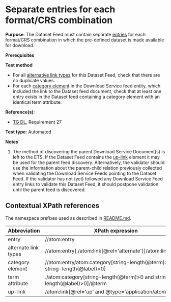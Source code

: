 # Separate entries for each format/CRS combination

**Purpose**: The Dataset Feed must contain separate [entries](#entry) for each format/CRS combination in which the pre-defined dataset is made available for download.

**Prerequisites**

**Test method**

* For all [alternative link types](#alternatelinktypes) for this Dataset Feed, check that there are no duplicate values.
* For each [category element](#category) in the Download Service feed entity, which included the link to the Dataset feed document, check that at least one entry exists in the Dataset feed containing a category element with an identical term attribute.

**Reference(s)**:

* [TG DL](http://inspire.ec.europa.eu/id/ats/download-service/3.1/atom-pre-defined/README#ref_TG_DL), Requirement 27

**Test type**: Automated

**Notes**

1. The method of discovering the parent Download Service Document(s) is left to the ETS. If the Dataset Feed contains the [up-link](#uplink) element it may be used for the parent feed discovery. Alternatively, the validator should use the information about the parent-child relation previously collected when validating the Download Service Feeds pointing to the Dataset Feed. If the validator has not (yet) followed any Download Service Feed entry links to validate this Dataset Feed, it should postpone validation until the parent feed is discovered.

## Contextual XPath references

The namespace prefixes used as described in [README.md](http://inspire.ec.europa.eu/id/ats/download-service/3.1/atom-pre-defined/README#namespaces).

Abbreviation                                               |  XPath expression
---------------------------------------------------------- | -------------------------------------------------------------------------
entry <a name="entry"></a> | //atom:entry
alternate link types <a name="alternatelinkentries"></a> | //atom:entry[./atom:link[@rel='alternate']]/atom:link/@type
category element <a name="category"></a> | //atom:entry/atom:category[string-length(@term)>0 and string-length(@label)>0]
term attribute <a name="term"></a> | ./atom:category[string-length(@term)>0 and string-length(@label)>0]/@term
up-link <a name="uplink"></a> | /atom:link[@rel='up' and @type='application/atom+xml']
